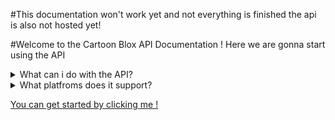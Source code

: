 #This documentation won't work yet and not everything is finished the api is also not hosted yet!

#Welcome to the Cartoon Blox API Documentation !
Here we are gonna start using the API
<details>
    <summary>What can i do with the API?</summary>
    <br>
    You can show the catalog on your site, or you can show somebodys character with uid, or you can get the users uid to show their character!
</details>
<details>
    <summary>What platfroms does it support?</summary>
    <br>
    It currently supports JavaScript and it can be loaded in web apps but you can embed a site in a mobile app for example to use it on mobile.
</details>

<a href="Getting%20started/Setup%20the%20API/">You can get started by clicking me !<a>